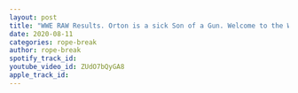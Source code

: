 ```yaml
---
layout: post
title: "WWE RAW Results. Orton is a sick Son of a Gun. Welcome to the WWE Dominik & Asuka is # 1 contender"
date: 2020-08-11
categories: rope-break
author: rope-break
spotify_track_id: 
youtube_video_id: ZUdO7bQyGA8
apple_track_id: 
---
```

